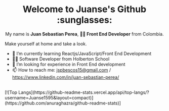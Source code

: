 <h1 align='center'>Welcome to Juanse's Github :sunglasses: </h1>

<p align='center'> My name is <strong>Juan Sebastian Perea</strong>, <strong>👨‍💻 Front End Developer</strong> from Colombia.</p>
<p>Make yourself at home and take a look.</p>

- 🌱 I’m currently learning Reactjs/JavaScript/Front End Development
- 👨‍🎓 Software Developer from Holberton School
- 🤔 I’m looking for experience in Front End development
- 📫 How to reach me: jspbescos15@gmail.com / https://www.linkedin.com/in/juan-sebastian-perea/

<br>
[![Top Langs](https://github-readme-stats.vercel.app/api/top-langs/?username=Juanse1595&layout=compact)](https://github.com/anuraghazra/github-readme-stats)]
